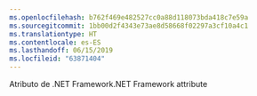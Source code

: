 ```yaml
---
ms.openlocfilehash: b762f469e482527cc0a88d118073bda418c7e59a
ms.sourcegitcommit: 1bb00d2f4343e73ae8d58668f02297a3cf10a4c1
ms.translationtype: HT
ms.contentlocale: es-ES
ms.lasthandoff: 06/15/2019
ms.locfileid: "63871404"
---
```

<span data-ttu-id="44d35-101">Atributo de .NET Framework</span><span class="sxs-lookup"><span data-stu-id="44d35-101">.NET Framework attribute</span></span>